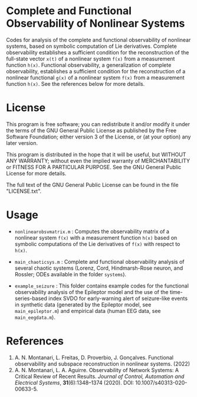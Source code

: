 # Complete and Functional Observability of Nonlinear Systems
Codes for analysis of the complete and functional observability of nonlinear systems, based on symbolic computation of Lie derivatives. Complete observability establishes a sufficient condition for the reconstruction of the full-state vector `x(t)` of a nonlinear system `f(x)` from a measurement function `h(x)`. Functional observability, a generalization of complete observability, establishes a sufficient condition for the reconstruction of a nonlinear functional `g(x)` of a nonlinear system `f(x)` from a measurement function `h(x)`. See the references below for more details.

# License

This program is free software; you can redistribute it and/or modify it under the terms of the GNU General Public License as published by the Free Software Foundation; either version 3 of the License, or (at your option) any later version.

This program is distributed in the hope that it will be useful, but WITHOUT ANY WARRANTY; without even the implied warranty of MERCHANTABILITY or FITNESS FOR A PARTICULAR PURPOSE. See the GNU General Public License for more details.

The full text of the GNU General Public License can be found in the file "LICENSE.txt".


# Usage

- `nonlinearobsvmatrix.m` : Computes the observability matrix of a nonlinear system `f(x)` with a measurement function `h(x)` based on symbolic computations of the Lie derivatives of `f(x)` with respect to `h(x)`.

- `main_chaoticsys.m` : Complete and functional observability analysis of several chaotic systems (Lorenz, Cord, Hindmarsh-Rose neuron, and Rossler; ODEs available in the folder `systems`).

- `example_seizure` : This folder contains example codes for the functional observability analysis of the Epileptor model and the use of the time-series-based index SVDO for early-warning alert of seizure-like events in synthetic data (generated by the Epileptor model, see `main_epileptor.m`) and empirical data (human EEG data, see `main_eegdata.m`).



# References
1.  A. N. Montanari, L. Freitas, D. Proverbio, J. Gonçalves. Functional observability and subspace reconstruction in nonlinear systems. (2022)
2.  A. N. Montanari, L. A. Aguirre. Observability of Network Systems: A Critical Review of Recent Results. *Journal of Control, Automation and Electrical Systems*, **31**(6):1348–1374 (2020). DOI: 10.1007/s40313-020-00633-5.

